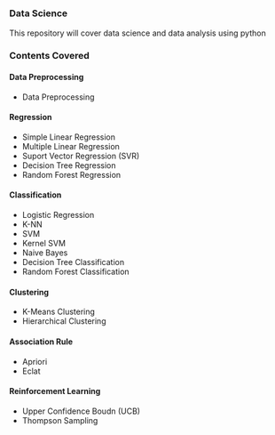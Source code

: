# <h3>Data Science</h3>
This repository will cover data science and data analysis using python
<h3>Contents Covered</h3> 
<h4>Data Preprocessing</h4>
<ul>
  <li>Data Preprocessing</li>
</ul>
<h4>Regression</h4>
<ul>
  <li>Simple Linear Regression</li>
  <li>Multiple Linear Regression</li>
  <li>Suport Vector Regression (SVR)</li>
  <li>Decision Tree Regression</li>
  <li>Random Forest Regression</li>
</ul>
<h4>Classification</h4>
<ul>
  <li>Logistic Regression</li>
  <li>K-NN</li>
  <li>SVM</li>
  <li>Kernel SVM</li>
  <li>Naive Bayes</li>
  <li>Decision Tree Classification</li>
  <li>Random Forest Classification</li>
</ul>
<h4>Clustering</h4>
<ul>
  <li>K-Means Clustering</li>
  <li>Hierarchical Clustering</li>
</ul>
<h4>Association Rule</h4>
<ul>
  <li>Apriori</li>
  <li>Eclat</li>
</ul>
<h4>Reinforcement Learning</h4>
<ul>
  <li>Upper Confidence Boudn (UCB)</li>
  <li>Thompson Sampling</li>
</ul>
